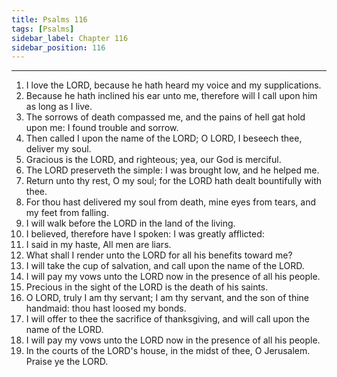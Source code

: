 ```yaml
---
title: Psalms 116
tags: [Psalms]
sidebar_label: Chapter 116
sidebar_position: 116
---
```


---
1. I love the LORD, because he hath heard my voice and my supplications.
2. Because he hath inclined his ear unto me, therefore will I call upon him as long as I live.
3. The sorrows of death compassed me, and the pains of hell gat hold upon me: I found trouble and sorrow.
4. Then called I upon the name of the LORD; O LORD, I beseech thee, deliver my soul.
5. Gracious is the LORD, and righteous; yea, our God is merciful.
6. The LORD preserveth the simple: I was brought low, and he helped me.
7. Return unto thy rest, O my soul; for the LORD hath dealt bountifully with thee.
8. For thou hast delivered my soul from death, mine eyes from tears, and my feet from falling.
9. I will walk before the LORD in the land of the living.
10. I believed, therefore have I spoken: I was greatly afflicted:
11. I said in my haste, All men are liars.
12. What shall I render unto the LORD for all his benefits toward me?
13. I will take the cup of salvation, and call upon the name of the LORD.
14. I will pay my vows unto the LORD now in the presence of all his people.
15. Precious in the sight of the LORD is the death of his saints.
16. O LORD, truly I am thy servant; I am thy servant, and the son of thine handmaid: thou hast loosed my bonds.
17. I will offer to thee the sacrifice of thanksgiving, and will call upon the name of the LORD.
18. I will pay my vows unto the LORD now in the presence of all his people.
19. In the courts of the LORD's house, in the midst of thee, O Jerusalem. Praise ye the LORD.